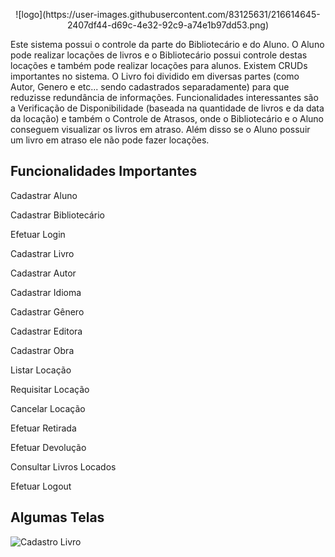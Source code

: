 <p align="center">![logo](https://user-images.githubusercontent.com/83125631/216614645-2407df44-d69c-4e32-92c9-a74e1b97dd53.png)</p>


Este sistema possui o controle da parte do Bibliotecário e do Aluno.
O Aluno pode realizar locações de livros e o Bibliotecário possui controle destas locações e 
também pode realizar locações para alunos.
Existem CRUDs importantes no sistema. O Livro foi dividido em diversas partes (como Autor, Genero e etc... sendo cadastrados separadamente) para que reduzisse redundância de informações.
Funcionalidades interessantes são a Verificação de Disponibilidade (baseada na quantidade de livros e da data da locação) e também o Controle de Atrasos, onde o Bibliotecário e o Aluno conseguem visualizar os livros em atraso. Além disso se o Aluno possuir um livro em atraso ele não pode fazer locações. 

<h2> Funcionalidades Importantes </h2>

Cadastrar Aluno 

Cadastrar Bibliotecário 

Efetuar Login 

Cadastrar Livro 

Cadastrar Autor 

Cadastrar Idioma 

Cadastrar Gênero 

Cadastrar Editora 

Cadastrar Obra 

Listar Locação 

Requisitar Locação 

Cancelar Locação 

Efetuar Retirada 

Efetuar Devolução 

Consultar Livros Locados 

Efetuar Logout 

<h2> Algumas Telas </h2>

![Cadastro Livro](https://user-images.githubusercontent.com/83125631/216613372-b3dbca91-b350-4e03-acd5-cbf98aab3dd4.jpg)
